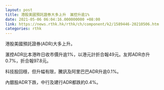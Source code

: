 ```yaml
---
layout: post
title: 港股美國預託證券大多上升　滙控升逾1%
date: 2021-05-06 06:04:16.000000000 +08:00
link: https://news.rthk.hk/rthk/ch/component/k2/1589446-20210506.htm
categories: rthk
---
```


港股美國預託證券(ADR)大多上升。

滙控ADR比本港昨日收市價升逾1%，以港元計折合報49元。友邦ADR亦升0.7%，折合報97.8元。

科技股回穩，但升幅有限，騰訊及阿里巴巴ADR升逾0.1%。

內銀股ADR下跌，中行及建行ADR都跌約0.4%。
